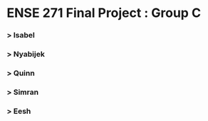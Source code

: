 # ENSE 271 Final Project : Group C

### > Isabel
### > Nyabijek
### > Quinn
### > Simran
### > Eesh

